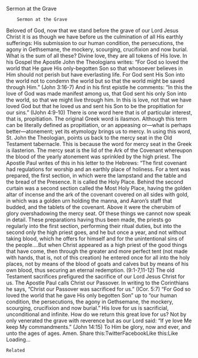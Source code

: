 Sermon at the Grave

		Sermon at the Grave
Beloved of God, now that we stand before the grave of our Lord Jesus Christ it is as though we have before us the culmination of all His earthly sufferings: His submission to our human condition, the persecutions, the agony in Gethsemane, the mockery, scourging, crucifixion and now burial. What is the sum of all these? Divine love, they are all tokens of His love. In his Gospel the Apostle John the Theologians writes: 
“For God so loved the world that He gave His only-begotten Son so that whosoever believes in Him should not perish but have everlasting life. For God sent His Son into the world not to condemn the world but so that the world might be saved through Him.” (John 3:16-7) 
And in his first epistle he comments:
“In this the love of God was made manifest among us, that God sent his only Son into the world, so that we might live through him. In this is love, not that we have loved God but that he loved us and sent his Son to be the propitiation for our sins.” (IJohn 4:9-10) 
There is one word here that is of particular interest, that is, propitiation. The original Greek word is ilasmon.  Although this term can be literally defined as propitiation, or an appeasing or—what is perhaps better—atonement; yet its etymology brings us to mercy. In using this word, St. John the Theologian, points us back to the mercy seat in the Old Testament tabernacle. This is because the word for mercy seat in the Greek is ilasterion.  The mercy seat is the lid of the Ark of the Covenant whereupon the blood of the yearly atonement was sprinkled by the high priest. 
The Apostle Paul writes of this in his letter to the Hebrews: 
“The first covenant had regulations for worship and an earthly place of holiness. For a tent was prepared, the first section, in which were the lampstand and the table and the bread of the Presence. It is called the Holy Place. Behind the second curtain was a second section called the Most Holy Place, having the golden altar of incense and the ark of the covenant covered on all sides with gold, in which was a golden urn holding the manna, and Aaron’s staff that budded, and the tablets of the covenant. Above it were the cherubim of glory overshadowing the mercy seat. Of these things we cannot now speak in detail. These preparations having thus been made, the priests go regularly into the first section, performing their ritual duties, but into the second only the high priest goes, and he but once a year, and not without taking blood, which he offers for himself and for the unintentional sins of the people….But when Christ appeared as a high priest of the good things that have come, then through the greater and more perfect tent (not made with hands, that is, not of this creation) he entered once for all into the holy places, not by means of the blood of goats and calves but by means of his own blood, thus securing an eternal redemption. (9:1-7,11-12)
The old Testament sacrifices prefigured the sacrifice of our Lord Jesus Christ for us. The Apostle Paul calls Christ our Passover. In writing to the Corinthians he says, “Christ our Passover was sacrificed for us.” (ICor. 5:7) “For God so loved the world that he gave His only begotten Son” up to “our human condition, the persecutions, the agony in Gethsemane, the mockery, scourging, crucifixion and now burial.” His love for us is sacrificial, unconditional and infinite. How do we return this great love for us? Not by only venerated the grave with reverence but as our Lord said: “If ye love Me keep My commandments.” (John 14:15) To Him be glory, now and ever, and unto the ages of ages. Amen. 
Share this:TwitterFacebookLike this:Like Loading...

	Related
			